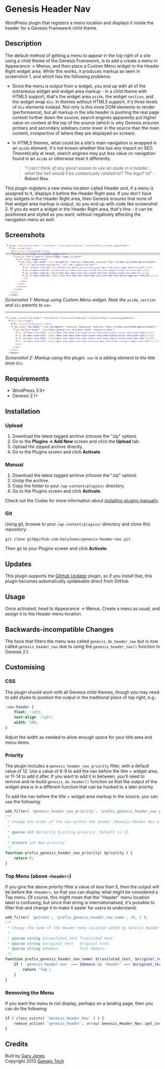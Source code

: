 # Genesis Header Nav

WordPress plugin that registers a menu location and displays it inside the header for a Genesis Framework child theme.

## Description

The default method of getting a menu to appear in the top right of a site using a child theme of the Genesis Framework, is to add a create a menu in Appearance -> Menus, and then place a Custom Menu widget in the Header Right widget area. While this works, it produces markup as seen in screenshot 1, and which has the following problems:

 * Since the menu is output from a widget, you end up with all of the extraneous widget and widget area markup - in a child theme with HTML5 support, that's the widget area `aside`, the widget `section`, and the widget wrap `div`. In themes without HTML5 support, it's three levels of `div` elements instead. Not only is this more DOM elements to render (performance), but all markup in the site header is pushing the real page content further down the source; search engines apparently put higher value on content at the top of the source (which is why Genesis ensures primary and secondary sidebars come lower in the source than the main content, irrespective of where they are displayed on screen).
 * In HTML5 themes, what could be a site's main navigation is wrapped in an `aside` element. It's not known whether this has any impact on SEO. Theoretically at least, search engines may put less value on navigation found in an `aside` or otherwise treat it differently.

    > "_I can't think of any good reason to use an aside in a header... what the hell would it be contextually related to? The logo? lol_" - **Robert Neu**

This plugin registers a new menu location called Header and, if a menu is assigned to it, displays it before the Header Right area. If you don't have any widgets in the Header Right area, then Genesis ensures that none of that widget area markup is output, so you end up with code like screenshot 2. If you do want a widget in the Header Right area, that's fine - it can be positioned and styled as you want, without negatively affecting the navigation menu as well.

## Screenshots

![Screenshot of markup using Custom Menu widget](assets/screenshot-1.png)  
_Screenshot 1: Markup using Custom Menu widget. Note the `aside`, `section` and `div` parents to `nav`._

---

![Screenshot of markup using this plugin](assets/screenshot-2.png)  
_Screenshot 2: Markup using this plugin. `nav` is a sibling element to the title area `div`._

## Requirements
 * WordPress 3.9+
 * Genesis 2.1+

## Installation

### Upload

1. Download the latest tagged archive (choose the "zip" option).
2. Go to the __Plugins -> Add New__ screen and click the __Upload__ tab.
3. Upload the zipped archive directly.
4. Go to the Plugins screen and click __Activate__.

### Manual

1. Download the latest tagged archive (choose the "zip" option).
2. Unzip the archive.
3. Copy the folder to your `/wp-content/plugins/` directory.
4. Go to the Plugins screen and click __Activate__.

Check out the Codex for more information about [installing plugins manually](http://codex.wordpress.org/Managing_Plugins#Manual_Plugin_Installation).

### Git

Using git, browse to your `/wp-content/plugins/` directory and clone this repository:

`git clone git@github.com:GaryJones/genesis-header-nav.git`

Then go to your Plugins screen and click __Activate__.

## Updates

This plugin supports the [GitHub Updater](https://github.com/afragen/github-updater) plugin, so if you install that, this plugin becomes automatically updateable direct from GitHub.

## Usage

Once activated, head to Appearance -> Menus. Create a menu as usual, and assign it to the Header menu location.

## Backwards-incompatible Changes

The hook that filters the menu was called `genesis_do_header_nav` but is now called `genesis_header_nav` due to using the `genesis_header_nav()` function in Genesis 2.1.

## Customising

### CSS

The plugin should work with all Genesis child themes, though you may need to add styles to position the output in the traditional place of top right, e.g.:

~~~css
.nav-header {
	float: right;
	text-align: right;
	width: 50%;
}
~~~

Adjust the width as needed to allow enough space for your title area and menu items.

### Priority

The plugin includes a `genesis_header_nav_priority` filter, with a default value of 12. Use a value of 6-9 to add the nav before the title + widget area, or 11-14 to add it after. If you want to add it in between, you'll need to remove and re-build `genesis_do_header()` function so that the output of the widget area is in a different function that can be hooked to a later priority.

To add the nav before the title + widget area markup in the source, you can use the following:

~~~php
add_filter( 'genesis_header_nav_priority', 'prefix_genesis_header_nav_priority' );
/**
 * Change the order of the nav within the header (Genesis Header Nav plugin)
 *
 * @param int $priority Existing priority. Default is 12.
 *
 * @return int New priority.
 */
function prefix_genesis_header_nav_priority( $priority ) {
	return 8;
}
~~~

### Top Menu (above `<header>`)

If you give the above priority filter a value of less than 5, then the output will be before the `<header>`, so that you can display what might be considered a Top menu. Of course, this might mean that the "Header" menu location label is confusing, but since that string is internationalised, it's possible to filter that and change it to make it easier for users to understand:

~~~php
add_filter( 'gettext', 'prefix_genesis_header_nav_name', 10, 3 );
/**
 * Change the name of the Header menu location added by Genesis Header Nav plugin.
 * 
 * @param string $translated_text Translated text.
 * @param string $original_text   Original text.
 * @param string $domain          Text domain.
 */
function prefix_genesis_header_nav_name( $translated_text, $original_text, $domain ) {
	if ( 'genesis-header-nav' === $domain && 'Header' === $original_text ) {
		return 'Top';
	}
}
~~~

### Removing the Menu

If you want the menu to not display, perhaps on a landing page, then you can do the following:

~~~php
if ( class_exists( 'Genesis_Header_Nav' ) ) {
	remove_action( 'genesis_header', array( Genesis_Header_Nav::get_instance(), 'show_menu' ), apply_filters( 'genesis_header_nav_priority', 12 ) );
}
~~~

## Credits

Built by [Gary Jones](https://twitter.com/GaryJ)  
Copyright 2013 [Gamajo Tech](http://gamajo.com/)
